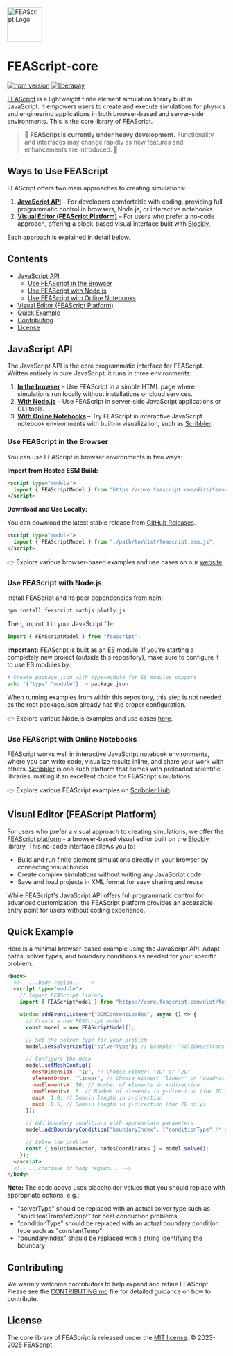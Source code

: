 <img src="https://feascript.github.io/FEAScript-website/assets/FEAScriptLogo.png" width="80" alt="FEAScript Logo">

# FEAScript-core

[![npm version](https://img.shields.io/npm/v/feascript)](https://www.npmjs.com/package/feascript) [![liberapay](https://img.shields.io/liberapay/receives/FEAScript.svg?logo=liberapay)](https://liberapay.com/FEAScript/)

[FEAScript](https://feascript.com/) is a lightweight finite element simulation library built in JavaScript. It empowers users to create and execute simulations for physics and engineering applications in both browser-based and server-side environments. This is the core library of FEAScript.

> 🚧 **FEAScript is currently under heavy development.** Functionality and interfaces may change rapidly as new features and enhancements are introduced. 🚧

## Ways to Use FEAScript

FEAScript offers two main approaches to creating simulations:

1. **[JavaScript API](#javascript-api)** – For developers comfortable with coding, providing full programmatic control in browsers, Node.js, or interactive notebooks.
2. **[Visual Editor (FEAScript Platform)](#visual-editor-feascript-platform)** – For users who prefer a no-code approach, offering a block-based visual interface built with [Blockly](https://developers.google.com/blockly).

Each approach is explained in detail below.

## Contents

- [JavaScript API](#javascript-api)
  - [Use FEAScript in the Browser](#use-feascript-in-the-browser)
  - [Use FEAScript with Node.js](#use-feascript-with-nodejs)
  - [Use FEAScript with Online Notebooks](#use-feascript-with-online-notebooks)
- [Visual Editor (FEAScript Platform)](#visual-editor-feascript-platform)
- [Quick Example](#quick-example)
- [Contributing](#contributing)
- [License](#license)

## JavaScript API

The JavaScript API is the core programmatic interface for FEAScript. Written entirely in pure JavaScript, it runs in three environments:

1. **[In the browser](#use-feascript-in-the-browser)** – Use FEAScript in a simple HTML page where simulations run locally without installations or cloud services.
2. **[With Node.js](#use-feascript-with-nodejs)** – Use FEAScript in server-side JavaScript applications or CLI tools.
3. **[With Online Notebooks](#use-feascript-with-online-notebooks)** – Try FEAScript in interactive JavaScript notebook environments with built-in visualization, such as [Scribbler](https://scribbler.live/).

### Use FEAScript in the Browser

You can use FEAScript in browser environments in two ways:

**Import from Hosted ESM Build:**

```html
<script type="module">
  import { FEAScriptModel } from "https://core.feascript.com/dist/feascript.esm.js";
</script>
```

**Download and Use Locally:**

You can download the latest stable release from [GitHub Releases](https://github.com/FEAScript/FEAScript-core/releases).

```html
<script type="module">
  import { FEAScriptModel } from "./path/to/dist/feascript.esm.js";
</script>
```

👉 Explore various browser-based examples and use cases on our [website](https://feascript.com/#tutorials).

### Use FEAScript with Node.js

Install FEAScript and its peer dependencies from npm:

```bash
npm install feascript mathjs plotly.js
```

Then, import it in your JavaScript file:

```javascript
import { FEAScriptModel } from "feascript";
```

**Important:** FEAScript is built as an ES module. If you're starting a completely new project (outside this repository), make sure to configure it to use ES modules by:

```bash
# Create package.json with type=module for ES modules support
echo '{"type":"module"}' > package.json
```

When running examples from within this repository, this step is not needed as the root package.json already has the proper configuration.

👉 Explore various Node.js examples and use cases [here](https://github.com/FEAScript/FEAScript-core/tree/main/examples).

### Use FEAScript with Online Notebooks

FEAScript works well in interactive JavaScript notebook environments, where you can write code, visualize results inline, and share your work with others. [Scribbler](https://scribbler.live/) is one such platform that comes with preloaded scientific libraries, making it an excellent choice for FEAScript simulations.

👉 Explore various FEAScript examples on [Scribbler Hub](https://hub.scribbler.live/portfolio/#!nikoscham/FEAScript-Scribbler-examples).

## Visual Editor (FEAScript Platform)

For users who prefer a visual approach to creating simulations, we offer the [FEAScript platform](https://platform.feascript.com/) - a browser-based visual editor built on the [Blockly](https://developers.google.com/blockly) library. This no-code interface allows you to:

- Build and run finite element simulations directly in your browser by connecting visual blocks
- Create complex simulations without writing any JavaScript code
- Save and load projects in XML format for easy sharing and reuse

While FEAScript's JavaScript API offers full programmatic control for advanced customization, the FEAScript platform provides an accessible entry point for users without coding experience.

## Quick Example

Here is a minimal browser-based example using the JavaScript API. Adapt paths, solver types, and boundary conditions as needed for your specific problem:

```html
<body>
  <!-- ...body region... -->
  <script type="module">
    // Import FEAScript library
    import { FEAScriptModel } from "https://core.feascript.com/dist/feascript.esm.js";

    window.addEventListener("DOMContentLoaded", async () => {
      // Create a new FEAScript model
      const model = new FEAScriptModel();

      // Set the solver type for your problem
      model.setSolverConfig("solverType"); // Example: "solidHeatTransferScript"

      // Configure the mesh
      model.setMeshConfig({
        meshDimension: "1D", // Choose either: "1D" or "2D"
        elementOrder: "linear", // Choose either: "linear" or "quadratic"
        numElementsX: 10, // Number of elements in x-direction
        numElementsY: 6, // Number of elements in y-direction (for 2D only)
        maxX: 1.0, // Domain length in x-direction
        maxY: 0.5, // Domain length in y-direction (for 2D only)
      });

      // Add boundary conditions with appropriate parameters
      model.addBoundaryCondition("boundaryIndex", ["conditionType" /* parameters */]); // Example boundary condition

      // Solve the problem
      const { solutionVector, nodesCoordinates } = model.solve();
    });
  </script>
  <!-- ...continue of body region... -->
</body>
```

**Note:** The code above uses placeholder values that you should replace with appropriate options, e.g.:

- "solverType" should be replaced with an actual solver type such as "solidHeatTransferScript" for heat conduction problems
- "conditionType" should be replaced with an actual boundary condition type such as "constantTemp"
- "boundaryIndex" should be replaced with a string identifying the boundary

## Contributing

We warmly welcome contributors to help expand and refine FEAScript. Please see the [CONTRIBUTING.md](./CONTRIBUTING.md) file for detailed guidance on how to contribute.

## License

The core library of FEAScript is released under the [MIT license](https://github.com/FEAScript/FEAScript-core/blob/main/LICENSE). &copy; 2023-2025 FEAScript.
